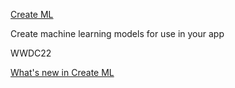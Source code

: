 [Create ML](https://developer.apple.com/machine-learning/create-ml/)

Create machine learning models for use in your app

WWDC22

[What's new in Create ML](https://developer.apple.com/videos/play/wwdc2022/110332)

